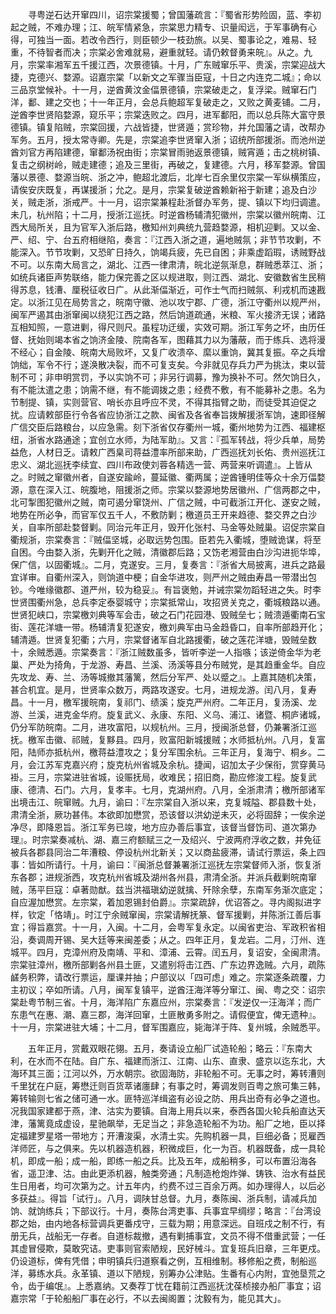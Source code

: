 <!-- { "loadSidebar": true } -->
　　寻粤逆石达开窜四川，诏宗棠援蜀；曾国藩疏言：『蜀省形势险固，蓝、李初起之贼，不难办理；江、皖军情紧急，宗棠思力精专、识量闳远，于军事确有心得，可独当一面。若改令西行，则臣顿少一枝劲旅。以吴、蜀事论之，难易、轻重，不待智者而决；宗棠必舍难就易，避重就轻。请仍敕督勇来皖』。从之。九月，宗棠率湘军五千援江西，次景德镇。十月，广东贼窜乐平、贵溪，宗棠迎战大捷，克德兴、婺源。诏嘉宗棠「以新文之军骤当臣寇，十日之内连克二城』；命以三品京堂候补。十一月，逆酋黄汶金偪景德镇，宗棠破走之，复浮梁。贼窜石门洋，鄱、建之交也；十一年正月，会总兵鲍超军复破走之，又败之黄麦铺。二月，逆酋李世贤陷婺源，窥乐平；宗棠迭败之。四月，进军鄱阳，而以总兵陈大富守景德镇。镇复陷贼，宗棠回援，六战皆捷，世贤遁；赏珍物，并允国藩之请，改帮办军务。五月，授太常寺卿。先是，宗棠追李世贤窜入浙；诏统所部援浙。而池州逆酋刘官方再陷建德，窜鄱汤祝由街；宗棠冒雨驰返景德镇，贼宵遁；击之桃树镇、复击之纲树岭，贼走建德；追及三里街，再破之，复建德。六月，移军婺源。曾国藩以景德、婺源当皖、浙之冲，鲍超北渡后，北岸七百余里仅宗棠一军纵横策应，请俟安庆既复，再谋援浙；允之。是月，宗棠复破逆酋赖新裕于新建；追及白沙关，贼走浙，浙戒严。十一月，诏宗棠兼程赴浙督办军务，提、镇以下均归调遣。未几，杭州陷；十二月，授浙江巡抚。时逆酋杨辅清犯徽州，宗棠以徽州皖南、江西大局所关，且为官军入浙后路，檄知州刘典统九营趋婺源，相机迎剿。又以金、严、绍、宁、台五府相继陷，奏言：『江西入浙之道，遍地贼氛；非节节攻剿，不能深入。节节攻剿，又恐旷日持久，饷竭兵疲，先已自困；非乘虚蹈瑕，诱贼野战不可。以东南大局言之，湖北、江西一律肃清，皖北逆氛渐息，群贼悉萃江、浙；如统兵诸臣声势联络，能力保完善之区以规进取，则江西、湖北、安徽数省生民稍得苏息，钱漕、厘税征收日广。从此渐偪渐近，可作士气而扫贼氛、利戎机而速戡定。以浙江见在局势言之，皖南守徽、池以攻宁郡、广德，浙江守衢州以规严州，闽军严遏其由浙窜闽以绕犯江西之路，然后饷道疏通，米粮、军火接济无误；诸路互相知照，一意进剿，得尺则尺。虽程功迂缓，实效可期。浙江军务之坏，由历任督、抚始则竭本省之饷济金陵、院南各军，图藉其力以为藩蔽，而于练兵、选将漫不经心；自金陵、皖南大局败坏，又复广收溃卒、縻以重饷，冀其复振。卒之兵增饷绌，军令不行；遂涣散决裂，而不可复支矣。今非就见存兵力严为挑汰，束以营制不可；非申明赏罚，予以实饷不可；非另行调募，豫为换补不可。然欠饷日久，有不能汰遣之患；饷需不继，有不能调拨之患；经费不敷，有不能募补之患。名为节制提、镇，实则营官、哨长亦且呼应不灵，不得其指臂之助，而徒受其迫促之扰。应请敕部臣行令各省应协浙江之款、闽省及各省奉旨拨解援浙军饷，速即径解广信交臣后路粮台，以应急需。刻下浙省仅存衢州一城，衢州地势为江西、福建枢纽，浙省水路通途；宜创立水师，为陆军助』。又言：『孤军转战，将少兵单，局势益危，人材日乏。请敕广西臬司蒋益澧率所部来助，广西巡抚刘长佑、贵州巡抚江忠义、湖北巡抚李续宜、四川布政使刘蓉各精选一营、两营来听调遣』。上皆从之。时贼之窜徽州者，自遂安踰岭，蔓延徽、衢两属；逆酋锺明佳等众十余万偪婺源，意在深入江、皖腹地，阻援浙之师。宗棠以婺源地势居徽州、广信两郡之中，北可掣图犯徽州之贼，南可遏分窜饶州、广信之贼，中可截浙江开化、遂安之贼，地势在所必争，而官军仅五千人，不敷防剿；檄道员王开来趋德、婺交界之白沙关，自率所部赴婺督剿。同治元年正月，毁开化张村、马金等处贼巢。诏促宗棠自衢规浙，宗棠奏言：『贼偪坚城，必取远势包围。臣若先入衢城，堕贼诡谋，将至自困。今由婺入浙，先剿开化之贼，清徽郡后路；又饬老湘营由白沙沟进扼华埠，保广信，以固衢城』。二月，克遂安。三月，复奏言：『浙省大局披离，进兵之路最宜详审。自衢州深入，则饷道中梗；自金华进攻，则严州之贼由寿昌一带潜出包钞。今唯缘徽郡、道严州，较为稳妥』。有旨褒勉，并诫宗棠勿蹈轻进之失。时李世贤围衢州急，总兵李定泰婴城守；宗棠抵常山，攻招贤关克之，衢城粮路以通。世贤犯峡口，宗棠檄刘典等军会击，破之石门花园港、毁贼垒七；贼溃遁衢南石宝街、莲花洋塘一带。杨辅清复犯遂安，檄刘典军由马金趋昏口，自率所部趋开化；辅清遁。世贤复犯衢；六月，宗棠督诸军自北路援衢，破之莲花洋塘，毁贼垒数十，余贼悉遁。宗棠奏言：『浙江贼数虽多，皆听李逆一人指嗾；该逆倚金华为老巢、严处为掎角，于龙游、寿昌、兰溪、汤溪等县分布贼党，是其趋重金华。自应先攻龙、寿、兰、汤等城撤其藩篱，然后分军严、处以蹙之』。上嘉其随机决策，甚合机宜。是月，世贤率众数万，两路攻遂安。七月，进规龙游。闰八月，复寿昌。十一月，檄军援皖南，复祁门、绩溪；旋克严州府。二年正月，复汤溪、龙游、兰溪，进克金华府。旋复武义、永康、东阳、义乌、浦江、诸暨、桐庐诸城，仍分军防皖南。二月，进攻富阳，以规杭州。三月，授闽浙总督，仍兼署浙江巡抚。檄军击徽、祁贼，复黟县。四月，败富阳新城援贼；水师抵杭州。八月，复富阳，陆师亦抵杭州，檄蒋益澧攻之；复分军围余杭。三年正月，复海宁、桐乡。二月，会江苏军克嘉兴府；旋克杭州省城及余杭。捷闻，诏加太子少保衔，赏穿黄马褂。三月，宗棠进驻省城，设赈抚局，收难民；招旧商，勘应修浚工程。旋复武康、德清、石门。六月，复孝丰。七月，克湖州府。八月，全浙肃清；檄所部诸军出境击江、皖窜贼。九月，谕曰：『左宗棠自入浙以来，克复城隘、郡县数十处，肃清全浙，厥功甚伟。本欲即加懋赏，恐该督以洪幼逆未灭，必将固辞；一俟余逆净尽，即降恩旨。浙江军务已竣，地方应办善后事宜，该督当督饬司、道次第办理』。时宗棠奏减杭、湖、嘉三府额赋三之一及绍兴、宁波两府浮收之数，并免征被兵各郡县同治二年漕粮、停设杭州北新关；又以商盐疲滞，请试行票运，条上四事：皆如所请行。十月，谕曰：『闽浙总督兼署浙江巡抚左宗棠督师入浙，恢复浙东各郡；进规浙西，攻克杭州省城及湖州各州县，肃清全浙。并派兵截剿皖南窜贼，荡平巨寇：卓著勋猷。兹当洪福瑱幼逆就擒、歼除余孽，东南军务渐次底定；自应渥加懋赏。左宗棠，着加恩锡封伯爵』。宗棠疏辞，优诏答之。寻内阁拟进字样，钦定「恪靖」。时江宁余贼窜闽，宗棠请解抚篆、督军援剿，并陈浙江善后事宜；得旨嘉赏。十一月，入闽。十二月，会粤军复永定。以闽省吏治、军政积省相沿，奏调周开锡、吴大廷等来闽差委；从之。四年正月，复龙岩。二月，汀州、连城平。四月，克漳州府及南靖、平和、漳浦、云霄。闰五月，复诏安，全闽肃清。宗棠驻漳州，檄所部剿各州县土匪，又遣别将击江西、广东边界逸贼。六月，疏陈鹾务积弊，请改行票运，厘课并抽；户部议以「四可虑」难之。宗棠逐条疏覆，力主初议；卒如所请。八月，闽军复镇平，逆酋汪海洋等分窜江、闽、粤之交：诏宗棠赴粤节制三省。十月，海洋陷广东嘉应州，宗棠奏言：『发逆仅一汪海洋；而广东患气在惠、潮、嘉三郡，海洋回窜，土匪散勇多附之。请假便宜，俾无遗种』。十一月，宗棠进驻大埔；十二月，督军围嘉应，毙海洋于阵、复州城，余贼悉平。

　　五年正月，赏戴双眼花翎。五月，奏请设立船厂试造轮船；略云：『东南大利，在水而不在陆。自广东、福建而浙江、江南、山东、直隶、盛京以迄东北，大海环其三面；江河以外，万水朝宗。欲固海防，非轮船不可。无事之时，筹转漕则千里犹在户庭，筹懋迁则百货萃诸廛肆；有事之时，筹调发则百粤之旅可集三韩，筹转输则七省之储可通一水。匪特巡洋缉盗有必设之防、用兵出奇有必争之道也。况我国家建都于燕，津、沽实为要镇。自海上用兵以来，泰西各国火轮兵船直达天津，藩篱竟成虚设，星驰飙举，无足当之；非急造轮船不为功。船厂之地，臣以择定福建罗星塔一带地方；开漕浚渠，水清土实。先购机器一具，巨细必备；觅雇西洋师匠，与之俱来。先以机器造机器，积微成巨，化一为百。机器既备，成一具轮机，即成一船；成一船，即练一船之兵。比及五年，成船稍多，可以布置沿海各省，遥卫津、沽。由此更添机器，触类旁通；凡制造枪炮炸弹、铸铁、治水有益民生日用者，均可次第为之。计五年内，约费不过三百余万两。如办理得人，以后必多获益』。得旨「试行」。八月，调陕甘总督。九月，奏陈闽、浙兵制，请减兵加饷、就饷练兵；下部议行。十月，奏陈台湾吏事、兵事宜早绸缪；略言：『台湾设郡之始，由内地各标营调兵更番戍守，三载为期；用意深远。自班戍之制不行，有册无兵，战船无一存者。自道标裁撤，遇有剿捕事宜，文员不得不借重武营；一任其虚冒侵欺，莫敢究诘。吏事则官索陋规，民好械斗。宜复班兵旧章，三年更戍。仍设道标，俾有凭借；申明镇兵归道察看之例，互相维制。移修船之费，制船巡洋，募练水兵。永革镇、道以下陋规，别筹办公津贴。生番有心内附，宜弛垦荒之令，齿于编氓』。上悉嘉纳。又奏荐丁忧在籍前江西巡抚沈葆桢接办船厂事宜；诏嘉宗常「于轮船船厂事在必行，不以去闽阁置；沈毅有为，能见其大」。

